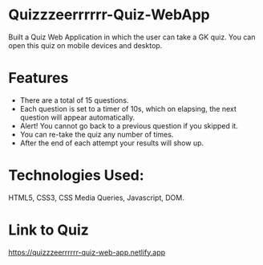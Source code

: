 # Quizzzeerrrrrr-Quiz-WebApp
Built a Quiz Web Application in which the user can take a GK quiz. You can open this quiz on mobile devices and desktop.

# Features
* There are a total of 15 questions.
* Each question is set to a timer of 10s, which on elapsing, the next question will appear automatically.
* Alert! You cannot go back to a previous question if you skipped it.
* You can re-take the quiz any number of times.
* After the end of each attempt your results will show up.

# Technologies Used:
HTML5, CSS3, CSS Media Queries, Javascript, DOM.

# Link to Quiz 
https://quizzzeerrrrrr-quiz-web-app.netlify.app
